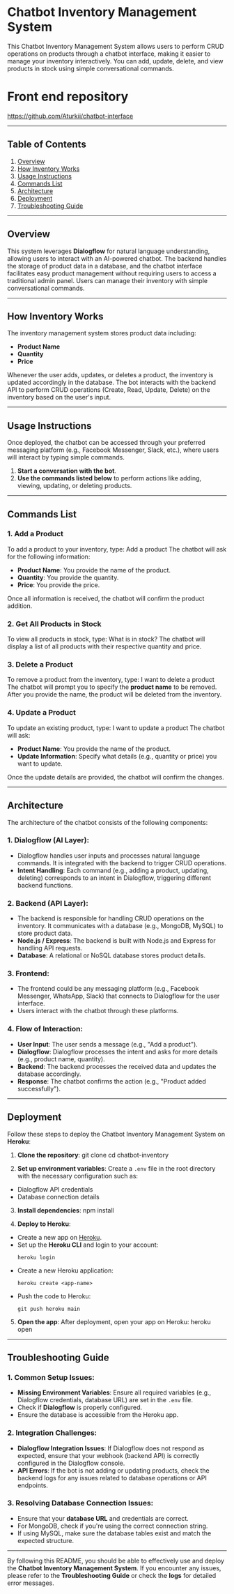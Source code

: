 # Chatbot Inventory Management System

This Chatbot Inventory Management System allows users to perform CRUD operations on products through a chatbot interface, making it easier to manage your inventory interactively. You can add, update, delete, and view products in stock using simple conversational commands.

# Front end repository
https://github.com/Aturkii/chatbot-interface


---

## Table of Contents
1. [Overview](#overview)
2. [How Inventory Works](#how-inventory-works)
3. [Usage Instructions](#usage-instructions)
4. [Commands List](#commands-list)
5. [Architecture](#architecture)
6. [Deployment](#deployment)
7. [Troubleshooting Guide](#troubleshooting-guide)

---

## Overview

This system leverages **Dialogflow** for natural language understanding, allowing users to interact with an AI-powered chatbot. The backend handles the storage of product data in a database, and the chatbot interface facilitates easy product management without requiring users to access a traditional admin panel. Users can manage their inventory with simple conversational commands.

---

## How Inventory Works

The inventory management system stores product data including:
- **Product Name**
- **Quantity**
- **Price**

Whenever the user adds, updates, or deletes a product, the inventory is updated accordingly in the database. The bot interacts with the backend API to perform CRUD operations (Create, Read, Update, Delete) on the inventory based on the user's input.

---

## Usage Instructions

Once deployed, the chatbot can be accessed through your preferred messaging platform (e.g., Facebook Messenger, Slack, etc.), where users will interact by typing simple commands.

1. **Start a conversation with the bot**.
2. **Use the commands listed below** to perform actions like adding, viewing, updating, or deleting products.

---

## Commands List

### 1. Add a Product
To add a product to your inventory, type:
Add a product
The chatbot will ask for the following information:
- **Product Name**: You provide the name of the product.
- **Quantity**: You provide the quantity.
- **Price**: You provide the price.

Once all information is received, the chatbot will confirm the product addition.

### 2. Get All Products in Stock
To view all products in stock, type:
What is in stock?
The chatbot will display a list of all products with their respective quantity and price.

### 3. Delete a Product
To remove a product from the inventory, type:
I want to delete a product
The chatbot will prompt you to specify the **product name** to be removed. After you provide the name, the product will be deleted from the inventory.

### 4. Update a Product
To update an existing product, type:
I want to update a product
The chatbot will ask:
- **Product Name**: You provide the name of the product.
- **Update Information**: Specify what details (e.g., quantity or price) you want to update.

Once the update details are provided, the chatbot will confirm the changes.

---

## Architecture

The architecture of the chatbot consists of the following components:

### 1. **Dialogflow (AI Layer)**:
- Dialogflow handles user inputs and processes natural language commands. It is integrated with the backend to trigger CRUD operations.
- **Intent Handling**: Each command (e.g., adding a product, updating, deleting) corresponds to an intent in Dialogflow, triggering different backend functions.

### 2. **Backend (API Layer)**:
- The backend is responsible for handling CRUD operations on the inventory. It communicates with a database (e.g., MongoDB, MySQL) to store product data.
- **Node.js / Express**: The backend is built with Node.js and Express for handling API requests.
- **Database**: A relational or NoSQL database stores product details.

### 3. **Frontend**:
- The frontend could be any messaging platform (e.g., Facebook Messenger, WhatsApp, Slack) that connects to Dialogflow for the user interface.
- Users interact with the chatbot through these platforms.

### 4. **Flow of Interaction**:
- **User Input**: The user sends a message (e.g., "Add a product").
- **Dialogflow**: Dialogflow processes the intent and asks for more details (e.g., product name, quantity).
- **Backend**: The backend processes the received data and updates the database accordingly.
- **Response**: The chatbot confirms the action (e.g., "Product added successfully").

---

## Deployment

Follow these steps to deploy the Chatbot Inventory Management System on **Heroku**:

1. **Clone the repository**:
git clone <repository-url> cd chatbot-inventory

2. **Set up environment variables**:
Create a `.env` file in the root directory with the necessary configuration such as:
- Dialogflow API credentials
- Database connection details

3. **Install dependencies**:
npm install

4. **Deploy to Heroku**:
- Create a new app on [Heroku](https://www.heroku.com/).
- Set up the **Heroku CLI** and login to your account:
  ```
  heroku login
  ```
- Create a new Heroku application:
  ```
  heroku create <app-name>
  ```
- Push the code to Heroku:
  ```
  git push heroku main
  ```

5. **Open the app**:
After deployment, open your app on Heroku:
heroku open

---

## Troubleshooting Guide

### 1. Common Setup Issues:
- **Missing Environment Variables**: Ensure all required variables (e.g., Dialogflow credentials, database URL) are set in the `.env` file.
- Check if **Dialogflow** is properly configured.
- Ensure the database is accessible from the Heroku app.

### 2. Integration Challenges:
- **Dialogflow Integration Issues**: If Dialogflow does not respond as expected, ensure that your webhook (backend API) is correctly configured in the Dialogflow console.
- **API Errors**: If the bot is not adding or updating products, check the backend logs for any issues related to database operations or API endpoints.

### 3. Resolving Database Connection Issues:
- Ensure that your **database URL** and credentials are correct.
- For MongoDB, check if you're using the correct connection string.
- If using MySQL, make sure the database tables exist and match the expected structure.

---

By following this README, you should be able to effectively use and deploy the **Chatbot Inventory Management System**. If you encounter any issues, please refer to the **Troubleshooting Guide** or check the **logs** for detailed error messages.
